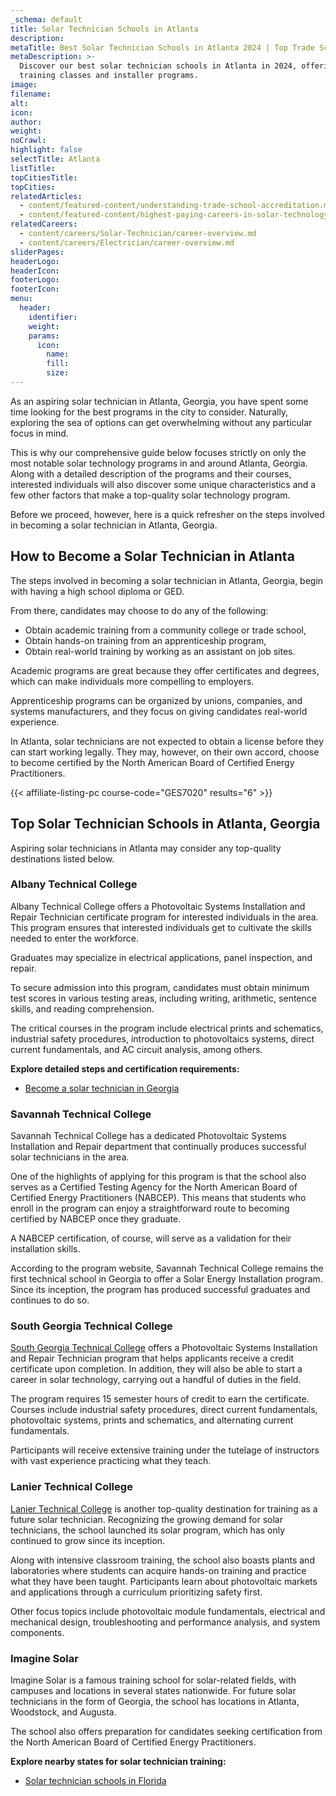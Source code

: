 ```yaml
---
_schema: default
title: Solar Technician Schools in Atlanta
description:
metaTitle: Best Solar Technician Schools in Atlanta 2024 | Top Trade Schools
metaDescription: >-
  Discover our best solar technician schools in Atlanta in 2024, offering
  training classes and installer programs.
image:
filename:
alt:
icon:
author:
weight:
noCrawl:
highlight: false
selectTitle: Atlanta
listTitle:
topCitiesTitle:
topCities:
relatedArticles:
  - content/featured-content/understanding-trade-school-accreditation.md
  - content/featured-content/highest-paying-careers-in-solar-technology.md
relatedCareers:
  - content/careers/Solar-Technician/career-overview.md
  - content/careers/Electrician/career-overview.md
sliderPages:
headerLogo:
headerIcon:
footerLogo:
footerIcon:
menu:
  header:
    identifier:
    weight:
    params:
      icon:
        name:
        fill:
        size:
---
```

As an aspiring solar technician in Atlanta, Georgia, you have spent some time looking for the best programs in the city to consider. Naturally, exploring the sea of options can get overwhelming without any particular focus in mind.

This is why our comprehensive guide below focuses strictly on only the most notable solar technology programs in and around Atlanta, Georgia. Along with a detailed description of the programs and their courses, interested individuals will also discover some unique characteristics and a few other factors that make a top-quality solar technology program.

Before we proceed, however, here is a quick refresher on the steps involved in becoming a solar technician in Atlanta, Georgia.

## **How to Become a Solar Technician in Atlanta**

The steps involved in becoming a solar technician in Atlanta, Georgia, begin with having a high school diploma or GED.

From there, candidates may choose to do any of the following:

* Obtain academic training from a community college or trade school,
* Obtain hands-on training from an apprenticeship program,
* Obtain real-world training by working as an assistant on job sites.

Academic programs are great because they offer certificates and degrees, which can make individuals more compelling to employers.

Apprenticeship programs can be organized by unions, companies, and systems manufacturers, and they focus on giving candidates real-world experience.

In Atlanta, solar technicians are not expected to obtain a license before they can start working legally. They may, however, on their own accord, choose to become certified by the North American Board of Certified Energy Practitioners.

{{< affiliate-listing-pc course-code="GES7020" results="6" >}}

## **Top Solar Technician Schools in Atlanta, Georgia**

Aspiring solar technicians in Atlanta may consider any top-quality destinations listed below.

### **Albany Technical College**

Albany Technical College offers a Photovoltaic Systems Installation and Repair Technician certificate program for interested individuals in the area. This program ensures that interested individuals get to cultivate the skills needed to enter the workforce.

Graduates may specialize in electrical applications, panel inspection, and repair.

To secure admission into this program, candidates must obtain minimum test scores in various testing areas, including writing, arithmetic, sentence skills, and reading comprehension.

The critical courses in the program include electrical prints and schematics, industrial safety procedures, introduction to photovoltaics systems, direct current fundamentals, and AC circuit analysis, among others.

**Explore detailed steps and certification requirements:**

* [Become a solar technician in Georgia](https://toptradeschools.com/near-you/solar-technician/georgia/)

### Savannah Technical College

Savannah Technical College has a dedicated Photovoltaic Systems Installation and Repair department that continually produces successful solar technicians in the area.

One of the highlights of applying for this program is that the school also serves as a Certified Testing Agency for the North American Board of Certified Energy Practitioners (NABCEP). This means that students who enroll in the program can enjoy a straightforward route to becoming certified by NABCEP once they graduate.

A NABCEP certification, of course, will serve as a validation for their installation skills.

According to the program website, Savannah Technical College remains the first technical school in Georgia to offer a Solar Energy Installation program. Since its inception, the program has produced successful graduates and continues to do so.

### South Georgia Technical College

[South Georgia Technical College](https://www.southgatech.edu/programs/photovoltaic-systems-installation-and-repair-technician/) offers a Photovoltaic Systems Installation and Repair Technician program that helps applicants receive a credit certificate upon completion. In addition, they will also be able to start a career in solar technology, carrying out a handful of duties in the field.

The program requires 15 semester hours of credit to earn the certificate. Courses include industrial safety procedures, direct current fundamentals, photovoltaic systems, prints and schematics, and alternating current fundamentals.

Participants will receive extensive training under the tutelage of instructors with vast experience practicing what they teach.

### Lanier Technical College

[Lanier Technical College](https://www.laniertech.edu/) is another top-quality destination for training as a future solar technician. Recognizing the growing demand for solar technicians, the school launched its solar program, which has only continued to grow since its inception.

Along with intensive classroom training, the school also boasts plants and laboratories where students can acquire hands-on training and practice what they have been taught. Participants learn about photovoltaic markets and applications through a curriculum prioritizing safety first.

Other focus topics include photovoltaic module fundamentals, electrical and mechanical design, troubleshooting and performance analysis, and system components.

### Imagine Solar

Imagine Solar is a famous training school for solar-related fields, with campuses and locations in several states nationwide. For future solar technicians in the form of Georgia, the school has locations in Atlanta, Woodstock, and Augusta.

The school also offers preparation for candidates seeking certification from the North American Board of Certified Energy Practitioners.

**Explore nearby states for solar technician training:**

* [Solar technician schools in Florida](https://toptradeschools.com/near-you/solar-technician/florida/)